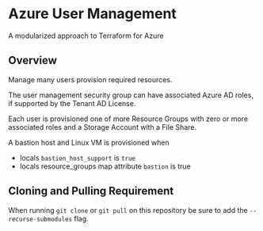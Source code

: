 # Azure User Management

A modularized approach to Terraform for Azure

## Overview

Manage many users provision required resources.

The user management security group can have associated Azure AD roles, if supported by the Tenant AD License.

Each user is provisioned one of more Resource Groups with zero or more associated roles and a Storage Account with a File Share.

A bastion host and Linux VM is provisioned when

- locals `bastion_host_support` is `true`
- locals resource_groups map attribute `bastion` is true

## Cloning and Pulling Requirement

When running `git clone` or `git pull` on this repository be sure to add the `--recurse-submodules` flag.
